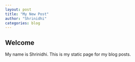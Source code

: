 ```yaml
---
layout: post
title: "My New Post"
author: "Shrinidhi"
categories: blog
---
```


## Welcome
My name is Shrinidhi. This is my static page for my blog posts.

